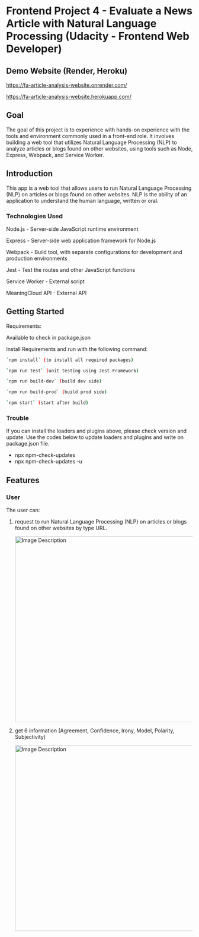 # Frontend Project 4 - Evaluate a News Article with Natural Language Processing (Udacity - Frontend Web Developer)

## Demo Website (Render, Heroku)
https://fa-article-analysis-website.onrender.com/

https://fa-article-analysis-website.herokuapp.com/

## Goal
 The goal of this project is to experience with hands-on experience with the tools and environment commonly used in a front-end role. It involves building a web tool that utilizes Natural Language Processing (NLP) to analyze articles or blogs found on other websites, using tools such as Node, Express, Webpack, and Service Worker. 

## Introduction
This app is a web tool that allows users to run Natural Language Processing (NLP) on articles or blogs found on other websites. NLP is the ability of an application to understand the human language, written or oral.

### Technologies Used

Node.js - Server-side JavaScript runtime environment

Express - Server-side web application framework for Node.js

Webpack - Build tool, with separate configurations for development and production environments

Jest - Test the routes and other JavaScript functions

Service Worker - External script

MeaningCloud API - External API

## Getting Started

Requirements: 

Available to check in package.json


Install Requirements and run with the following command:
``` bash
`npm install` (to install all required packages)

`npm run test` (unit testing using Jest Framework)

`npm run build-dev` (build dev side)

`npm run build-prod` (build prod side)

`npm start` (start after build)
```

### Trouble

If you can install the loaders and plugins above, please check version and update.
Use the codes below to update loaders and plugins and write on package.json file.
* npx npm-check-updates
* npx npm-check-updates -u

## Features

### User
The user can:
1. request to run Natural Language Processing (NLP) on articles or blogs found on other websites by type URL.

   <img src="https://user-images.githubusercontent.com/79179847/229664021-dbcb6bd9-f547-4b22-b3bf-ed08d4f5e5c7.png" alt="Image Description" width="500" >


2. get 6 information (Agreement, Confidence, Irony, Model, Polarity, Subjectivity)

   <img src="https://user-images.githubusercontent.com/79179847/229663953-a7f9963c-95ff-4bf1-aadf-fa4ab419b089.png" alt="Image Description" width="500" >






